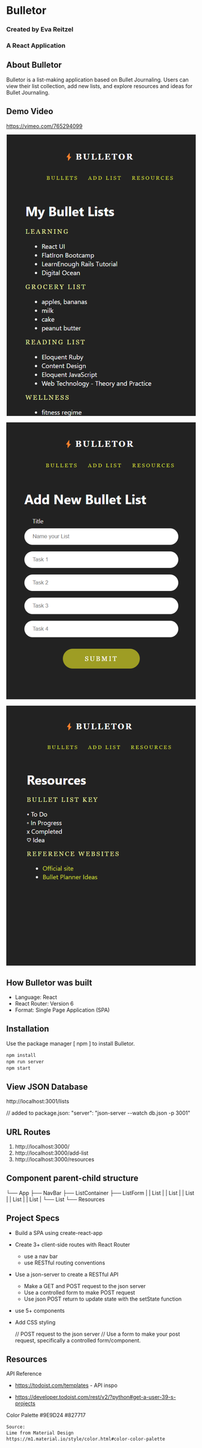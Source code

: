 # Bulletor
  ### Created by Eva Reitzel
  ### A React Application



## About Bulletor
  Bulletor is a list-making application based on Bullet Journaling. Users can view their list collection, add new lists, and explore resources and ideas for Bullet Journaling.

## Demo Video
https://vimeo.com/765294099

![Bullets screen](/src/images/bullets.png "/bullets")

![Add List screen](/src/images/add_list.png "/add-list")

![Resources screen](/src/images/resources.png "/resources")

## How Bulletor was built
  - Language: React
  - React Router: Version 6
  - Format: Single Page Application (SPA) 

## Installation 

Use the package manager [ npm ] to install Bulletor.

```bash
npm install
npm run server
npm start
```

## View JSON Database
  http://localhost:3001/lists

  // added to package.json:
    "server": "json-server --watch db.json -p 3001"

## URL Routes
  1. http://localhost:3000/
  2. http://localhost:3000/add-list
  3. http://localhost:3000/resources


## Component parent-child structure

  └── App
    ├── NavBar
    ├── ListContainer
    ├── ListForm
    |   |   List
    |   |   List
    |   |   List
    |   |   List
    |   |   List
    |   └── List
    └── Resources

## Project Specs
- Build a SPA using create-react-app
- Create 3+ client-side routes with React Router
  - use a nav bar
  - use RESTful routing conventions
- Use a json-server to create a RESTful API
  - Make a GET and POST request to the json server
  - Use a controlled form to make POST request
  - Use json POST return to update state with the setState function 
- use 5+ components
- Add CSS styling


  // POST request to the json server
  // Use a form to make your post request, specifically a controlled form/component.

## Resources
  API Reference

  - https://todoist.com/templates - API inspo

  - https://developer.todoist.com/rest/v2/?python#get-a-user-39-s-projects


  Color Palette
    #9E9D24
    #827717

    Source:
    Lime from Material Design
    https://m1.material.io/style/color.html#color-color-palette  

